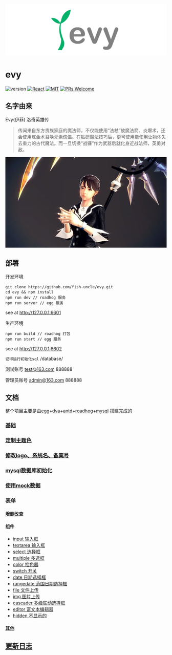 ![Evy](src/imgs/logo-gray.png)
# evy

![version](https://img.shields.io/badge/version-v1.0.0-brightgreen.svg?style=flat-square) [![React](https://img.shields.io/badge/react-16.x.x-brightgreen.svg?style=flat-square)](https://github.com/facebook/react) [![MIT](https://img.shields.io/dub/l/vibe-d.svg?style=flat-square)](http://opensource.org/licenses/MIT) [![PRs Welcome](https://img.shields.io/badge/PRs-welcome-brightgreen.svg?style=flat-square)](https://reactjs.org/docs/how-to-contribute.html#your-first-pull-request)


## 名字由来
Evy(伊菲) 洛奇英雄传
> 传闻来自东方贵族家庭的魔法师，不仅能使用“法杖”放魔法箭、炎爆术，还会使用炼金术召唤元素傀儡。在钻研魔法技巧后，更可使用能使用让物体失去重力的古代魔法。而一旦切换“战镰”作为武器后就化身近战法师，英勇对敌。

![Evy](src/imgs/evy.jpg)

## 部署
开发环境
```
git clone https://github.com/fish-uncle/evy.git
cd evy && npm install
npm run dev // roadhog 服务
npm run server // egg 服务
```
see at http://127.0.0.1:6601

生产环境
```
npm run build // roadhog 打包
npm run start // egg 服务
```
see at http://127.0.0.1:6602

`记得运行初始化sql` /database/

测试账号 test@163.com 888888

管理员账号 admin@163.com 888888

## 文档
整个项目主要是由[egg](https://eggjs.org/zh-cn/)+[dva](https://dvajs.com/guide/)+[antd](https://ant.design/index-cn)+[roadhog](https://www.npmjs.com/package/roadhog)+[mysql](https://www.mysql.com/) 搭建完成的

### [基础](./doc/基础.md)

### [定制主题色](./doc/定制主题色.md)

### [修改logo、系统名、备案号](./doc/修改logo、系统名、备案号.md)

### [mysql数据库初始化](./doc/mysql数据库初始化.md)

### [使用mock数据](./doc/使用mock数据.md)

### 表单

#### [增删改查](./doc/表单/增删改查.md)

#### 组件
* [input 输入框](./doc/表单/组件/input.md)
* [textarea 输入框](./doc/表单/组件/textarea.md) 
* [select 选择框](./doc/表单/组件/select.md)
* [multiple 多选框](./doc/表单/组件/multiple.md)
* [color 拾色器](./doc/表单/组件/color.md)
* [switch 开关](./doc/表单/组件/switch.md)
* [date 日期选择框](./doc/表单/组件/date.md)
* [rangedate 范围日期选择框](./doc/表单/组件/rangedate.md)
* [file 文件上传](./doc/表单/组件/file.md)
* [img 图片上传](./doc/表单/组件/img.md)
* [cascader 多级联动选择框](./doc/表单/组件/cascader.md)
* [editor 富文本编辑器](./doc/表单/组件/editor.md)
* [hidden 不显示的](./doc/表单/组件/hidden.md)

#### [其他](./doc/表单/其他.md)

## [更新日志](./CHANGELOG.md)